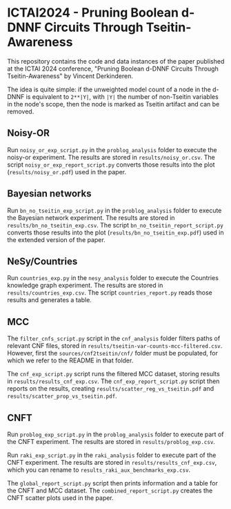 # ICTAI2024 - Pruning Boolean d-DNNF Circuits Through Tseitin-Awareness

This repository contains the code and data instances of the paper published at the ICTAI 2024 conference, "Pruning Boolean d-DNNF Circuits Through Tseitin-Awareness" by Vincent Derkinderen.

The idea is quite simple: if the unweighted model count of a node in the d-DNNF is equivalent to `2**|Y|`, with `|Y|` the number of non-Tseitin variables in the node's scope, then the node is marked as Tseitin artifact and can be removed.


## Noisy-OR

Run `noisy_or_exp_script.py` in the `problog_analysis` folder to execute the noisy-or experiment. The results are stored in `results/noisy_or.csv`. The script `noisy_or_exp_report_script.py` converts those results into the plot (`results/noisy_or.pdf`) used in the paper.

## Bayesian networks

Run `bn_no_tseitin_exp_script.py` in the `problog_analysis` folder to execute the Bayesian network experiment. The results are stored in `results/bn_no_tseitin_exp.csv`. The script `bn_no_tseitin_report_script.py` converts those results into the plot (`results/bn_no_tseitin_exp.pdf`) used in the extended version of the paper.

## NeSy/Countries

Run `countries_exp.py` in the `nesy_analysis` folder to execute the Countries knowledge graph experiment. The results are stored in `results/countries_exp.csv`. The script `countries_report.py` reads those results and generates a table.

## MCC

The `filter_cnfs_script.py` script in the `cnf_analysis` folder filters paths of relevant CNF files, stored in `results/tseitin-var-counts-mcc-filtered.csv`. However, first the `sources/cnf2tseitin/cnf/` folder must be populated, for which we refer to the README in that folder.

The `cnf_exp_script.py` script runs the filtered MCC dataset, storing results in `results/results_cnf_exp.csv`. The `cnf_exp_report_script.py` script then reports on the results, creating `results/scatter_reg_vs_tseitin.pdf` and `results/scatter_prop_vs_tseitin.pdf`.

## CNFT

Run `problog_exp_script.py` in the `problog_analysis` folder to execute part of the CNFT experiment. The results are stored in `results/problog_exp.csv`.

Run `raki_exp_script.py` in the `raki_analysis` folder to execute part of the CNFT experiment. The results are stored in `results/results_cnf_exp.csv`, which you can rename to `results_raki_aux_benchmarks_exp.csv`.

The `global_report_script.py` script then prints information and a table for the CNFT and MCC dataset. The `combined_report_script.py` creates the CNFT scatter plots used in the paper.
